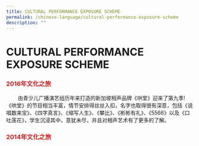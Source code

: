 ```yaml
---
title: CULTURAL PERFORMANCE EXPOSURE SCHEME
permalink: /chinese-language/cultural-performance-exposure-scheme
description: ""
---
```

CULTURAL PERFORMANCE EXPOSURE SCHEME
====================================

### <span style = "color: #c81b1b"> <b>2016年文化之旅</b> </span>

        由青少儿广播演艺组历年来打造的新加坡相声品牌《哄堂》迎来了第九季!《哄堂》的节目相当丰富，情节安排得丝丝入扣，名字也取得很有深意，包括《说唱数来宝》、《四字真言》、《缩写人生》、《攀比》、《彬彬有礼》、《5566》以及《口吐莲花》，学生沉浸其中，意犹未尽，并且对相声艺术有了更多的了解。



### <span style = "color: #c81b1b"> <b>2014年文化之旅</b> </span>